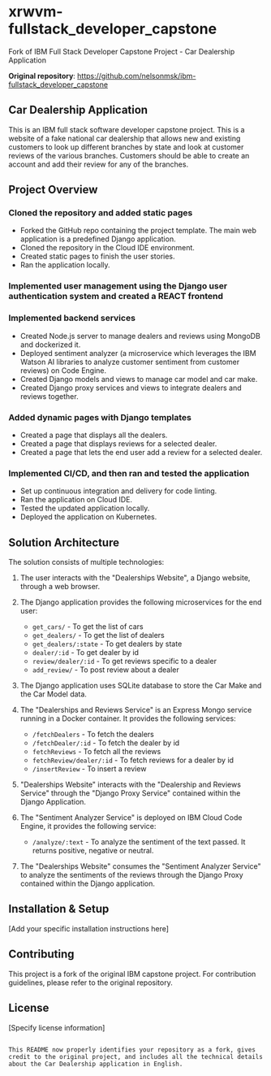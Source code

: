 # xrwvm-fullstack_developer_capstone

Fork of IBM Full Stack Developer Capstone Project - Car Dealership Application

**Original repository**: https://github.com/nelsonmsk/ibm-fullstack_developer_capstone

## Car Dealership Application

This is an IBM full stack software developer capstone project. This is a website of a fake national car dealership that allows new and existing customers to look up different branches by state and look at customer reviews of the various branches. Customers should be able to create an account and add their review for any of the branches.

## Project Overview

### Cloned the repository and added static pages
- Forked the GitHub repo containing the project template. The main web application is a predefined Django application.
- Cloned the repository in the Cloud IDE environment.
- Created static pages to finish the user stories.
- Ran the application locally.

### Implemented user management using the Django user authentication system and created a REACT frontend

### Implemented backend services
- Created Node.js server to manage dealers and reviews using MongoDB and dockerized it.
- Deployed sentiment analyzer (a microservice which leverages the IBM Watson AI libraries to analyze customer sentiment from customer reviews) on Code Engine.
- Created Django models and views to manage car model and car make.
- Created Django proxy services and views to integrate dealers and reviews together.

### Added dynamic pages with Django templates
- Created a page that displays all the dealers.
- Created a page that displays reviews for a selected dealer.
- Created a page that lets the end user add a review for a selected dealer.

### Implemented CI/CD, and then ran and tested the application
- Set up continuous integration and delivery for code linting.
- Ran the application on Cloud IDE.
- Tested the updated application locally.
- Deployed the application on Kubernetes.

## Solution Architecture

The solution consists of multiple technologies:

1. The user interacts with the "Dealerships Website", a Django website, through a web browser.

2. The Django application provides the following microservices for the end user:
   - `get_cars/` - To get the list of cars
   - `get_dealers/` - To get the list of dealers
   - `get_dealers/:state` - To get dealers by state
   - `dealer/:id` - To get dealer by id
   - `review/dealer/:id` - To get reviews specific to a dealer
   - `add_review/` - To post review about a dealer

3. The Django application uses SQLite database to store the Car Make and the Car Model data.

4. The "Dealerships and Reviews Service" is an Express Mongo service running in a Docker container. It provides the following services:
   - `/fetchDealers` - To fetch the dealers
   - `/fetchDealer/:id` - To fetch the dealer by id
   - `fetchReviews` - To fetch all the reviews
   - `fetchReview/dealer/:id` - To fetch reviews for a dealer by id
   - `/insertReview` - To insert a review

5. "Dealerships Website" interacts with the "Dealership and Reviews Service" through the "Django Proxy Service" contained within the Django Application.

6. The "Sentiment Analyzer Service" is deployed on IBM Cloud Code Engine, it provides the following service:
   - `/analyze/:text` - To analyze the sentiment of the text passed. It returns positive, negative or neutral.

7. The "Dealerships Website" consumes the "Sentiment Analyzer Service" to analyze the sentiments of the reviews through the Django Proxy contained within the Django application.

## Installation & Setup

[Add your specific installation instructions here]

## Contributing

This project is a fork of the original IBM capstone project. For contribution guidelines, please refer to the original repository.

## License

[Specify license information]
```

This README now properly identifies your repository as a fork, gives credit to the original project, and includes all the technical details about the Car Dealership application in English.
